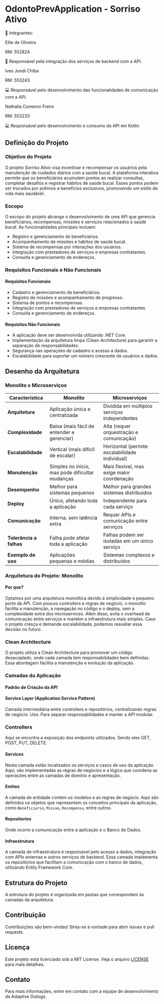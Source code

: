 # OdontoPrevApplication - Sorriso Ativo

<p>👥 Integrantes:  </p>
<p>Ellie de Oliveira  </p>
<p>RM: 552824  </p>
<p>🎯 Responsável pela integração dos serviços de backend com a API. </p> 

<p>Ives Jundi Chiba  </p>
<p>RM: 553243  </p>
<p>💻 Responsável pelo desenvolvimento das funcionalidades de comunicação com a API.  </p>

<p>Nathalia Comeron Freire  </p>
<p>RM: 553233  </p>
<p>💻 Responsável pelo desenvolvimento e consumo da API em Kotlin  </p>


## Definição do Projeto

### Objetivo do Projeto
O projeto Sorriso Ativo visa incentivar e recompensar os usuários pela manutenção de cuidados diários com a saúde bucal. A plataforma interativa permite que os beneficiários acumulem pontos ao realizar consultas, completar desafios e registrar hábitos de saúde bucal. Esses pontos podem ser trocados por prêmios e benefícios exclusivos, promovendo um estilo de vida mais saudável.

### Escopo
O escopo do projeto abrange o desenvolvimento de uma API que gerencia beneficiários, recompensas, missões e serviços relacionados à saúde bucal. As funcionalidades principais incluem:
- Registro e gerenciamento de beneficiários.
- Acompanhamento de missões e hábitos de saúde bucal.
- Sistema de recompensas por interações dos usuários.
- Integração com prestadores de serviços e empresas contratantes.
- Consulta e gerenciamento de endereços.

### Requisitos Funcionais e Não Funcionais

#### Requisitos Funcionais
- Cadastro e gerenciamento de beneficiários.
- Registro de missões e acompanhamento de progresso.
- Sistema de pontos e recompensas.
- Integração com prestadores de serviços e empresas contratantes.
- Consulta e gerenciamento de endereços.

#### Requisitos Não Funcionais
- A aplicação deve ser desenvolvida utilizando .NET Core.
- Implementação da arquitetura limpa (Clean Architecture) para garantir a separação de responsabilidades.
- Segurança nas operações de cadastro e acesso a dados.
- Escalabilidade para suportar um número crescente de usuários e dados.

## Desenho da Arquitetura

### Monolito x Microserviços
| Característica         | Monolito                                    | Microserviços                                   |
|------------------------|--------------------------------------------|------------------------------------------------|
| **Arquitetura**        | Aplicação única e centralizada            | Dividida em múltiplos serviços independentes  |
| **Complexidade**       | Baixa (mais fácil de entender e gerenciar) | Alta (requer orquestração e comunicação)      |
| **Escalabilidade**     | Vertical (mais difícil de escalar)         | Horizontal (permite escalabilidade individual) |
| **Manutenção**         | Simples no início, mas pode dificultar mudanças | Mais flexível, mas exige maior coordenação |
| **Desempenho**         | Melhor para sistemas pequenos              | Melhor para grandes sistemas distribuídos     |
| **Deploy**            | Único, afetando toda a aplicação           | Independente para cada serviço                |
| **Comunicação**       | Interna, sem latência extra                | Requer APIs e comunicação entre serviços      |
| **Tolerância a falhas** | Falha pode afetar toda a aplicação        | Falhas podem ser isoladas em um único serviço |
| **Exemplo de uso**    | Aplicações pequenas e médias               | Sistemas complexos e distribuídos             |


### Arquitetura do Projeto: Monolito
#### Por que?
Optamos por uma arquitetura monolítica devido à simplicidade e pequeno porte da API. Com poucos controllers e regras de negócio, o monolito facilita a manutenção, a navegação no código e o deploy, sem a complexidade extra dos microservices. Além disso, evita o overhead de comunicação entre serviços e mantém a infraestrutura mais simples. Caso o projeto cresça e demande escalabilidade, podemos reavaliar essa decisão no futuro.

### Clean Architecture
O projeto utiliza a Clean Architecture para promover um código desacoplado, onde cada camada tem responsabilidades bem definidas. Essa abordagem facilita a manutenção e evolução da aplicação.

### Camadas da Aplicação

#### Padrão de Criação da API
#### Service Layer (Application Service Pattern)
Camada intermediária entre controllers e repositórios, centralizando regras de negócio.
Uso: Para separar responsabilidades e manter a API modular.

### Controllers
Aqui se encontra a exposição dos endpoints utilizados. Sendo eles GET, POST, PUT, DELETE.

#### Services
Nesta camada estão localizados os serviços e casos de uso da aplicação. Aqui, são implementadas as regras de negócios e a lógica que coordena as operações entre as camadas de domínio e apresentação.

#### Entites
A camada de entidade contém os modelos e as regras de negócio. Aqui são definidos os objetos que representam os conceitos principais da aplicação, como `Beneficiario`, `Missao`, `Recompensa`, entre outros.

#### Repositories
Onde ocorre a comunicação entre a aplicação e o Banco de Dados.

#### Infraestrutura
A camada de infraestrutura é responsável pelo acesso a dados, integração com APIs externas e outros serviços de backend. Essa camada implementa os repositórios que facilitam a comunicação com o banco de dados, utilizando Entity Framework Core.

## Estrutura do Projeto
A estrutura do projeto é organizada em pastas que correspondem às camadas da arquitetura. 

## Contribuição
Contribuições são bem-vindas! Sinta-se à vontade para abrir issues e pull requests.

## Licença
Este projeto está licenciado sob a MIT License. Veja o arquivo [LICENSE](LICENSE) para mais detalhes.

## Contato
Para mais informações, entre em contato com a equipe de desenvolvimento da Adaptive Dialogs.
